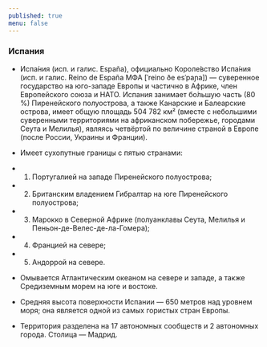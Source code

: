 ```yaml
---
published: true
menu: false
---
```

### Испания

- Испа́ния (исп. и галис. España), официально Короле́вство Испа́ния (исп. и галис. Reino de España МФА [ˈreino ðe esˈpaɲa]) — суверенное государство на юго-западе Европы и частично в Африке, член Европейского союза и НАТО. Испания занимает бо́льшую часть (80 %) Пиренейского полуострова, а также Канарские и Балеарские острова, имеет общую площадь 504 782 км² (вместе с небольшими суверенными территориями на африканском побережье, городами Сеута и Мелилья), являясь четвёртой по величине страной в Европе (после России, Украины и Франции).

- Имеет сухопутные границы с пятью странами:

-   1)  Португалией на западе Пиренейского полуострова;
-   2)  Британским владением Гибралтар на юге Пиренейского полуострова;
-   3)  Марокко в Северной Африке (полуанклавы Сеута, Мелилья и Пеньон-де-Велес-де-ла-Гомера);
-   4)  Францией на севере;
-   5)  Андоррой на севере.

- Омывается Атлантическим океаном на севере и западе, а также Средиземным морем на юге и востоке.

- Средняя высота поверхности Испании — 650 метров над уровнем моря; она является одной из самых гористых стран Европы.

- Территория разделена на 17 автономных сообществ и 2 автономных города. Столица — Мадрид.
